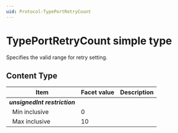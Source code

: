 ```yaml
---
uid: Protocol-TypePortRetryCount
---
```


# TypePortRetryCount simple type

Specifies the valid range for retry setting.

## Content Type

|Item|Facet value|Description|
|--- |--- |--- |
|***unsignedInt restriction***|||
|&nbsp;&nbsp;Min inclusive|0||
|&nbsp;&nbsp;Max inclusive|10||
